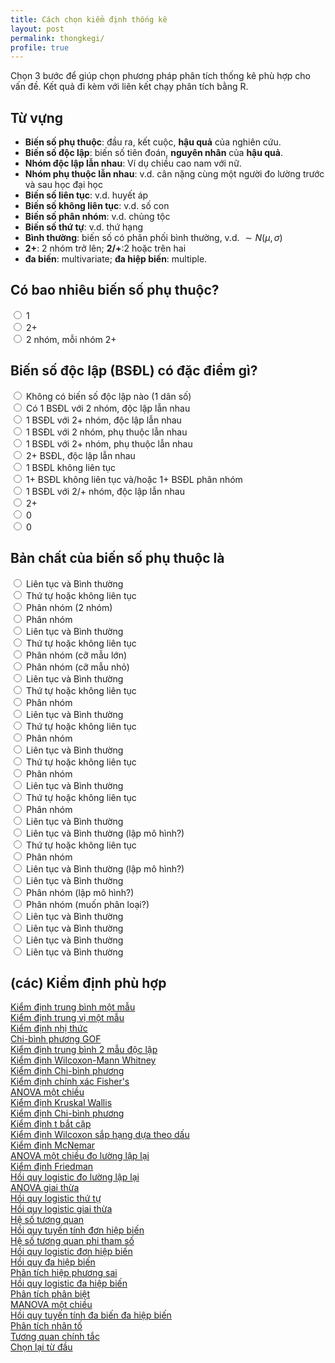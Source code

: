 ```yaml
---
title: Cách chọn kiểm định thống kê
layout: post
permalink: thongkegi/
profile: true
---
```


<script src="https://ajax.googleapis.com/ajax/libs/jquery/3.1.0/jquery.min.js"></script>
<script src="/assets/js/conditional.js"></script>

Chọn 3 bước để giúp chọn phương pháp phân tích thống kê phù hợp cho vấn đề. Kết quả đi kèm với liên kết chạy phân tích bằng R.

## Từ vựng

- **Biến số phụ thuộc**: đầu ra, kết cuộc, **hậu quả** của nghiên cứu.
- **Biến số độc lập**: biến số tiên đoán, **nguyên nhân** của **hậu quả**.
- **Nhóm độc lập lẫn nhau**: Ví dụ chiều cao nam với nữ.
- **Nhóm phụ thuộc lẫn nhau**: v.d. cân nặng cùng một người đo lường trước và sau học đại học
- **Biến số liên tục**: v.d. huyết áp
- **Biến số không liên tục**: v.d. số con
- **Biến số phân nhóm**: v.d. chủng tộc
- **Biến số thứ tự**: v.d. thứ hạng
- **Bình thường**: biến số có phân phối bình thường, v.d. $\sim N(\mu, \sigma)$
- **2+**: 2 nhóm trở lên; **2/+**:2 hoặc trên hai
- **đa biến**: multivariate; **đa hiệp biến**: multiple.

<form id="live_form">
<div class="form-group">
	<h2> Có bao nhiêu biến số phụ thuộc?</h2>
	<div class="cau1">
   		<div class="radio"> <label class="radio"> <input name="c1" type="radio" value="1"/> 1 </label> </div>
   		<div class="radio"> <label class="radio"> <input name="c1" type="radio" value="2"/> 2+ </label> </div>
   		<div class="radio"> <label class="radio"> <input name="c1" type="radio" value="3"/> 2 nhóm, mỗi nhóm 2+ </label> </div>
  	</div>
</div>
 <div class="cau2 hidden">
 	<h2> Biến số độc lập (BSĐL) có đặc điểm gì? </h2>
 	<div class="cau21 hidden">
	   <div class="radio"> <label class="radio"> <input name="c2" type="radio" value="1"/> Không có biến số độc lập nào (1 dân số) </label> </div>
	   <div class="radio"> <label class="radio"> <input name="c2" type="radio" value="2"/> Có 1 BSĐL với 2 nhóm, độc lập lẫn nhau </label> </div>
	   <div class="radio"> <label class="radio"> <input name="c2" type="radio" value="3"/> 1 BSĐL với 2+ nhóm, độc lập lẫn nhau </label> </div>
	   <div class="radio"> <label class="radio"> <input name="c2" type="radio" value="4"/> 1 BSĐL với 2 nhóm, phụ thuộc lẫn nhau </label> </div>
	   <div class="radio"> <label class="radio"> <input name="c2" type="radio" value="5"/> 1 BSĐL với 2+ nhóm, phụ thuộc lẫn nhau </label> </div>
	   <div class="radio"> <label class="radio"> <input name="c2" type="radio" value="6"/> 2+ BSĐL, độc lập lẫn nhau </label> </div>
	   <div class="radio"> <label class="radio"> <input name="c2" type="radio" value="7"/> 1 BSĐL không liên tục </label> </div>
	   <div class="radio"> <label class="radio"> <input name="c2" type="radio" value="8"/> 1+ BSĐL không liên tục và/hoặc 1+ BSĐL phân nhóm</label> </div>
  	</div>
  	<div class="cau22 hidden">
	   <div class="radio"> <label class="radio"> <input name="c2" type="radio" value="9" /> 1 BSĐL với 2/+ nhóm, độc lập lẫn nhau </label> </div>
	   <div class="radio"> <label class="radio"> <input name="c2" type="radio" value="10"/> 2+ </label> </div>
	   <div class="radio"> <label class="radio"> <input name="c2" type="radio" value="11"/> 0 </label> </div>
  	</div>
  	<div class="cau23 hidden">
	   <div class="radio"> <label class="radio"> <input name="c2" type="radio" value="12"/> 0 </label> </div>
  	</div>
 </div>
 <div class="cau3 hidden">
 	<h2> Bản chất của biến số phụ thuộc là </h2>
  	<div class="cau31 hidden">
	   <div class="radio"> <label class="radio"> <input name="c3" type="radio" value="1"/> Liên tục và Bình thường </label> </div>
	   <div class="radio"> <label class="radio"> <input name="c3" type="radio" value="2"/> Thứ tự hoặc không liên tục </label> </div>
	   <div class="radio"> <label class="radio"> <input name="c3" type="radio" value="3"/> Phân nhóm (2 nhóm) </label> </div>
	   <div class="radio"> <label class="radio"> <input name="c3" type="radio" value="4"/> Phân nhóm </label> </div>
  	</div>
  	<div class="cau32 hidden">
	   <div class="radio"> <label class="radio"> <input name="c3" type="radio" value="5"/> Liên tục và Bình thường </label> </div>
	   <div class="radio"> <label class="radio"> <input name="c3" type="radio" value="6"/> Thứ tự hoặc không liên tục </label> </div>
	   <div class="radio"> <label class="radio"> <input name="c3" type="radio" value="7"/> Phân nhóm (cỡ mẫu lớn) </label> </div>
	   <div class="radio"> <label class="radio"> <input name="c3" type="radio" value="8"/> Phân nhóm (cỡ mẫu nhỏ) </label> </div>
  	</div>
  	<div class="cau33 hidden">
	   <div class="radio"> <label class="radio"> <input name="c3" type="radio" value="9"/> Liên tục và Bình thường </label> </div>
	   <div class="radio"> <label class="radio"> <input name="c3" type="radio" value="10"/> Thứ tự hoặc không liên tục </label> </div>
	   <div class="radio"> <label class="radio"> <input name="c3" type="radio" value="11"/> Phân nhóm </label> </div>
  	</div>
  	<div class="cau34 hidden">
	   <div class="radio"> <label class="radio"> <input name="c3" type="radio" value="12"/> Liên tục và Bình thường </label> </div>
	   <div class="radio"> <label class="radio"> <input name="c3" type="radio" value="13"/> Thứ tự hoặc không liên tục </label> </div>
	   <div class="radio"> <label class="radio"> <input name="c3" type="radio" value="14"/> Phân nhóm </label> </div>
  	</div>
  	<div class="cau35 hidden">
	   <div class="radio"> <label class="radio"> <input name="c3" type="radio" value="15"/> Liên tục và Bình thường </label> </div>
	   <div class="radio"> <label class="radio"> <input name="c3" type="radio" value="16"/> Thứ tự hoặc không liên tục </label> </div>
	   <div class="radio"> <label class="radio"> <input name="c3" type="radio" value="17"/> Phân nhóm </label> </div>
  	</div>
  	<div class="cau36 hidden">
	   <div class="radio"> <label class="radio"> <input name="c3" type="radio" value="18"/> Liên tục và Bình thường </label> </div>
	   <div class="radio"> <label class="radio"> <input name="c3" type="radio" value="19"/> Thứ tự hoặc không liên tục </label> </div>
	   <div class="radio"> <label class="radio"> <input name="c3" type="radio" value="20"/> Phân nhóm </label> </div>
  	</div>
  	<div class="cau37 hidden">
	   <div class="radio"> <label class="radio"> <input name="c3" type="radio" value="21"/> Liên tục và Bình thường </label> </div>
	   <div class="radio"> <label class="radio"> <input name="c3" type="radio" value="22"/> Liên tục và Bình thường (lập mô hình?) </label> </div>
	   <div class="radio"> <label class="radio"> <input name="c3" type="radio" value="23"/> Thứ tự hoặc không liên tục </label> </div>
	   <div class="radio"> <label class="radio"> <input name="c3" type="radio" value="24"/> Phân nhóm </label> </div>
  	</div>
  	<div class="cau38 hidden">
	   <div class="radio"> <label class="radio"> <input name="c3" type="radio" value="25"/> Liên tục và Bình thường (lập mô hình?) </label> </div>
	   <div class="radio"> <label class="radio"> <input name="c3" type="radio" value="26"/> Liên tục và Bình thường </label> </div>
	   <div class="radio"> <label class="radio"> <input name="c3" type="radio" value="27"/> Phân nhóm (lập mô hình?) </label> </div>
	   <div class="radio"> <label class="radio"> <input name="c3" type="radio" value="28"/> Phân nhóm (muốn phân loại?) </label> </div>
  	</div>
  	<div class="cau39 hidden">
	   <div class="radio"> <label class="radio"> <input name="c3" type="radio" value="29"/> Liên tục và Bình thường </label> </div> </div>
  	<div class="cau310 hidden">
	   <div class="radio"> <label class="radio"> <input name="c3" type="radio" value="30"/> Liên tục và Bình thường </label> </div> </div>
  	<div class="cau311 hidden">
	   <div class="radio"> <label class="radio"> <input name="c3" type="radio" value="31"/> Liên tục và Bình thường </label> </div> </div>
  	<div class="cau312 hidden">
	   <div class="radio"> <label class="radio"> <input name="c3" type="radio" value="32"/> Liên tục và Bình thường </label> </div> </div>
 </div>
 <div class="result hidden">
 	<h2> (các) Kiểm định phù hợp </h2>
 	<div class="r1 hidden"> <a href="/kiemdinhR/#r1"> Kiểm định trung bình một mẫu </a> </div>
 	<div class="r2 hidden"> <a href="/kiemdinhR/#r2"> Kiểm định trung vị một mẫu </a> </div>
 	<div class="r3 hidden"> <a href="/kiemdinhR/#r3"> Kiểm định nhị thức  </a> </div>
 	<div class="r4 hidden"> <a href="/kiemdinhR/#r4"> Chi-bình phương GOF </a> </div>
 	<div class="r5 hidden"> <a href="/kiemdinhR/#r5"> Kiểm định trung bình 2 mẫu độc lập </a> </div>
 	<div class="r6 hidden"> <a href="/kiemdinhR/#r6"> Kiểm định Wilcoxon-Mann Whitney  </a> </div>
 	<div class="r7 hidden"> <a href="/kiemdinhR/#r7"> Kiểm định Chi-bình phương  </a> </div>
 	<div class="r8 hidden"> <a href="/kiemdinhR/#r8"> Kiểm định chính xác Fisher's  </a> </div>
 	<div class="r9 hidden"> <a href="/kiemdinhR/#r9"> ANOVA một chiều </a> </div>
 	<div class="r10 hidden"> <a href="/kiemdinhR/#r10"> Kiểm định Kruskal Wallis </a> </div>
 	<div class="r11 hidden"> <a href="/kiemdinhR/#r7"> Kiểm định Chi-bình phương  </a> </div>
 	<div class="r12 hidden"> <a href="/kiemdinhR/#r12"> Kiểm định t bắt cặp</a> </div>
 	<div class="r13 hidden"> <a href="/kiemdinhR/#r13"> Kiểm định Wilcoxon sắp hạng dựa theo dấu </a> </div>
 	<div class="r14 hidden"> <a href="/kiemdinhR/#r14"> Kiểm định McNemar </a> </div>
 	<div class="r15 hidden"> <a href="/kiemdinhR/#r15"> ANOVA một chiều đo lường lập lại </a> </div>
 	<div class="r16 hidden"> <a href="/kiemdinhR/#r16"> Kiểm định Friedman  </a> </div>
 	<div class="r17 hidden"> <a href="/kiemdinhR/#r17"> Hồi quy logistic đo lường lập lại </a> </div>
 	<div class="r18 hidden"> <a href="/kiemdinhR/#r18"> ANOVA giai thừa </a> </div>
 	<div class="r19 hidden"> <a href="/kiemdinhR/#r19"> Hồi quy logistic thứ tự </a> </div>
 	<div class="r20 hidden"> <a href="/kiemdinhR/#r20"> Hồi quy logistic giai thừa </a> </div>
 	<div class="r21 hidden"> <a href="/kiemdinhR/#r21"> Hệ số tương quan </a> </div>
 	<div class="r22 hidden"> <a href="/kiemdinhR/#r22"> Hồi quy tuyến tính đơn hiệp biến </a> </div>
 	<div class="r23 hidden"> <a href="/kiemdinhR/#r23"> Hệ số tương quan phi tham số </a> </div>
 	<div class="r24 hidden"> <a href="/kiemdinhR/#r24"> Hồi quy logistic đơn hiệp biến </a> </div>
 	<div class="r25 hidden"> <a href="/kiemdinhR/#r25"> Hồi quy đa hiệp biến </a> </div>
 	<div class="r26 hidden"> <a href="/kiemdinhR/#r26"> Phân tích hiệp phương sai </a> </div>
 	<div class="r27 hidden"> <a href="/kiemdinhR/#r27"> Hồi quy logistic đa hiệp biến </a> </div>
 	<div class="r28 hidden"> <a href="/kiemdinhR/#r28"> Phân tích phân biệt </a> </div>
 	<div class="r29 hidden"> <a href="/kiemdinhR/#r29"> MANOVA một chiều </a> </div>
 	<div class="r30 hidden"> <a href="/kiemdinhR/#r30"> Hồi quy tuyến tính đa biến đa hiệp biến </a> </div>
 	<div class="r31 hidden"> <a href="/kiemdinhR/#r31"> Phân tích nhân tố </a> </div>
 	<div class="r32 hidden"> <a href="/kiemdinhR/#r32"> Tương quan chính tắc </a> </div>
 </div>
 <div>
	<a HREF="javascript:history.go(0)" class="button blue result hidden">Chọn lại từ đầu</a>
 </div>
</form>
